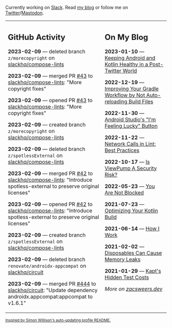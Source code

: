 Currently working on [Slack](https://slack.com/). Read [my blog](https://zacsweers.dev/) or follow me on [Twitter](https://twitter.com/ZacSweers)/[Mastodon](https://hachyderm.io/@ZacSweers).

<table><tr><td valign="top" width="60%">

## GitHub Activity
<!-- githubActivity starts -->
**2023-02-09** — deleted branch `z/morecopyright` on [slackhq/compose-lints](https://github.com/slackhq/compose-lints)

**2023-02-09** — merged PR [#43](https://github.com/slackhq/compose-lints/pull/43) to [slackhq/compose-lints](https://github.com/slackhq/compose-lints): "More copyright fixes"

**2023-02-09** — opened PR [#43](https://github.com/slackhq/compose-lints/pull/43) to [slackhq/compose-lints](https://github.com/slackhq/compose-lints): "More copyright fixes"

**2023-02-09** — created branch `z/morecopyright` on [slackhq/compose-lints](https://github.com/slackhq/compose-lints)

**2023-02-09** — deleted branch `z/spotlessExternal` on [slackhq/compose-lints](https://github.com/slackhq/compose-lints)

**2023-02-09** — merged PR [#42](https://github.com/slackhq/compose-lints/pull/42) to [slackhq/compose-lints](https://github.com/slackhq/compose-lints): "Introduce spotless-external to preserve original licenses"

**2023-02-09** — opened PR [#42](https://github.com/slackhq/compose-lints/pull/42) to [slackhq/compose-lints](https://github.com/slackhq/compose-lints): "Introduce spotless-external to preserve original licenses"

**2023-02-09** — created branch `z/spotlessExternal` on [slackhq/compose-lints](https://github.com/slackhq/compose-lints)

**2023-02-09** — deleted branch `renovate/androidx-appcompat` on [slackhq/circuit](https://github.com/slackhq/circuit)

**2023-02-09** — merged PR [#444](https://github.com/slackhq/circuit/pull/444) to [slackhq/circuit](https://github.com/slackhq/circuit): "Update dependency androidx.appcompat:appcompat to v1.6.1"
<!-- githubActivity ends -->
</td><td valign="top" width="40%">

## On My Blog
<!-- blog starts -->
**2023-01-10** — [Keeping Android and Kotlin Healthy in a Post-Twitter World](https://www.zacsweers.dev/keeping-android-healthy/)

**2022-12-19** — [Improving Your Gradle Workflow by Not Auto-reloading Build Files](https://www.zacsweers.dev/improving-your-workflow-by-not-auto-reloading-build-files/)

**2022-11-30** — [Android Studio's "I'm Feeling Lucky" Button](https://www.zacsweers.dev/android-studios-im-feeling-lucky-button/)

**2022-11-22** — [Network Calls in Lint: Best Practices](https://www.zacsweers.dev/network-calls-in-lint-best-practices/)

**2022-10-17** — [Is ViewPump A Security Risk?](https://www.zacsweers.dev/is-viewpump-a-security-risk/)

**2022-05-23** — [You Are Not Blocked](https://www.zacsweers.dev/you-are-not-blocked/)

**2021-07-23** — [Optimizing Your Kotlin Build](https://www.zacsweers.dev/optimizing-your-kotlin-build/)

**2021-06-14** — [How I Work](https://www.zacsweers.dev/how-i-work/)

**2021-02-02** — [Disposables Can Cause Memory Leaks](https://www.zacsweers.dev/disposables-can-cause-memory-leaks/)

**2021-01-29** — [Kapt's Hidden Test Costs](https://www.zacsweers.dev/kapts-hidden-test-costs/)
<!-- blog ends -->
_More on [zacsweers.dev](https://zacsweers.dev/)_
</td></tr></table>

<sub><a href="https://simonwillison.net/2020/Jul/10/self-updating-profile-readme/">Inspired by Simon Willison's auto-updating profile README.</a></sub>